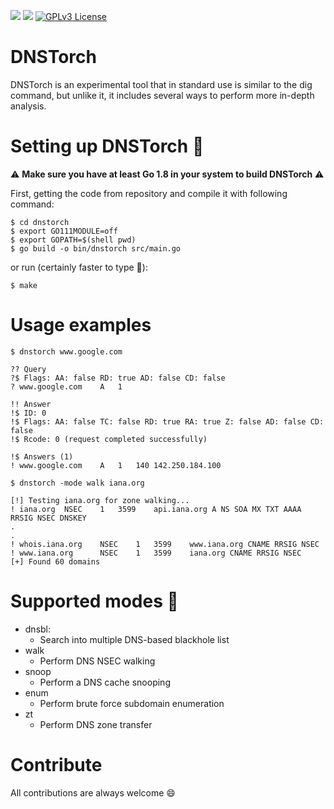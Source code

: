 ![](https://img.shields.io/badge/Language-Go-orange.svg)
![](https://img.shields.io/badge/version-1.0.0-green.svg)
[![GPLv3 License](https://img.shields.io/badge/License-GPLv3-blue.svg)](http://www.gnu.org/licenses/gpl-3.0.html)

# DNSTorch
DNSTorch is an experimental tool that in standard use is similar to the dig command, but unlike it, it includes several ways to perform more in-depth analysis.

# Setting up DNSTorch :hammer:

:warning: **Make sure you have at least Go 1.8 in your system to build DNSTorch** :warning:

First, getting the code from repository and compile it with following command:

    $ cd dnstorch
    $ export GO111MODULE=off
    $ export GOPATH=$(shell pwd)
    $ go build -o bin/dnstorch src/main.go

or run (certainly faster to type 🚀):
    
    $ make

# Usage examples

	$ dnstorch www.google.com
	
	?? Query
	?$ Flags: AA: false RD: true AD: false CD: false
	? www.google.com	A	1

	!! Answer
	!$ ID: 0
	!$ Flags: AA: false TC: false RD: true RA: true Z: false AD: false CD: false
	!$ Rcode: 0 (request completed successfully)

	!$ Answers (1)
	! www.google.com	A	1	140	142.250.184.100
	
	$ dnstorch -mode walk iana.org
	
	[!] Testing iana.org for zone walking...
	! iana.org	NSEC	1	3599	api.iana.org A NS SOA MX TXT AAAA RRSIG NSEC DNSKEY
	.
	.
	! whois.iana.org	NSEC	1	3599	www.iana.org CNAME RRSIG NSEC
	! www.iana.org		NSEC	1	3599	iana.org CNAME RRSIG NSEC
	[+] Found 60 domains
	
# Supported modes 🔧

* dnsbl:
	- Search into multiple DNS-based blackhole list
* walk
	- Perform DNS NSEC walking
* snoop
	- Perform a DNS cache snooping
* enum
	- Perform brute force subdomain enumeration
* zt
	- Perform DNS zone transfer


# Contribute
All contributions are always welcome 😄
